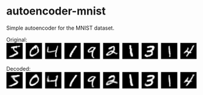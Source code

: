 # autoencoder-mnist

Simple autoencoder for the MNIST dataset.

Original: 
![](figures/original.png)

Decoded: 
![](figures/decoded.png     ) 

